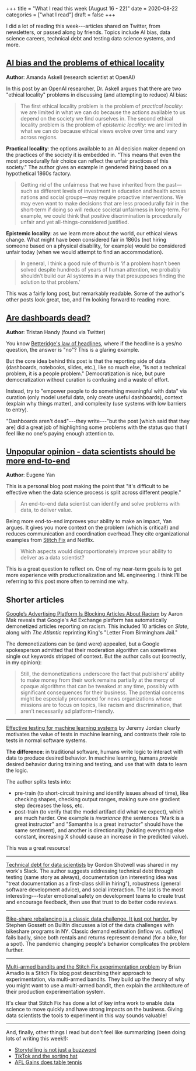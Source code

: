 +++
title = "What I read this week (August 16 - 22)"
date = 2020-08-22
categories = ["what I read"]
draft = false
+++

I did a lot of reading this week---articles shared on Twitter, from newsletters, or passed along by friends. Topics include AI bias, data science careers, technical debt and testing data science systems, and more.

<!--more-->

## [AI bias and the problems of ethical locality](https://askell.io/posts/2020/08/ai-bias-and-ethical-locality?)
**Author**: Amanda Askell (research scientist at OpenAI)

In this post by an OpenAI researcher, Dr. Askell argues that there are two "ethical locality" problems in discussing (and attempting to reduce) AI bias:

> The first ethical locality problem is the problem of *practical locality*: we are limited in what we can do because the actions available to us depend on the society we find ourselves in. The second ethical locality problem is the problem of *epistemic locality*: we are limited in what we can do because ethical views evolve over time and vary across regions.

**Practical locality**: the options available to an AI decision maker depend on the practices of the society it is embedded in. "This means that even the most procedurally fair choice can reflect the unfair practices of this society." The author gives an example in gendered hiring based on a hypothetical 1860s factory.

> Getting rid of the unfairness that we have inherited from the past—such as different levels of investment in education and health across nations and social groups—may require proactive interventions. We may even want to make decisions that are less procedurally fair in the short-term if doing so will reduce societal unfairness in long-term. For example, we could think that positive discrimination is procedurally unfair and yet all-things-considered justified.

**Epistemic locality**: as we learn more about the world, our ethical views change. What might have been considered fair in 1860s (not hiring someone based on a physical disability, for example) would be considered unfair today (when we would attempt to find an accommodation).

> In general, I think a good rule of thumb is ‘if a problem hasn’t been solved despite hundreds of years of human attention, we probably shouldn’t build our AI systems in a way that presupposes finding the solution to that problem.’

This was a fairly long post, but remarkably readable. Some of the author's other posts look great, too, and I'm looking forward to reading more.

## [Are dashboards dead?](https://blog.getdbt.com/are-dashboards-dead)
**Author**: Tristan Handy (found via Twitter)

You know [Betteridge's law of headlines](https://en.wikipedia.org/wiki/Betteridge%27s_law_of_headlines), where if the headline is a yes/no question, the answer is "no"? This is a glaring example.

But the core idea behind this post is that the reporting side of data (dashboards, notebooks, slides, etc.), like so much else, "is not a technical problem, it is a people problem." Democratization is nice, but pure democratization without curation is confusing and a waste of effort.

Instead, try to "empower people to do something meaningful with data" via curation (only model useful data, only create useful dashboards), context (explain why things matter), and complexity (use systems with low barriers to entry). 

"Dashboards aren't dead"---they write---"but the post [which said that they are] did a great job of highlighting some problems with the status quo that I feel like no one's paying enough attention to.


## [Unpopular opinion - data scientists should be more end-to-end](https://eugeneyan.com/writing/end-to-end-data-science/)
**Author**: Eugene Yan

This is a personal blog post making the point that "it's difficult to be effective when the data science process is split across different people."

> An end-to-end data scientist can identify and solve problems with data, to deliver value.

Being more end-to-end improves your ability to make an impact, Yan argues. It gives you more context on the problem (which is critical!) and reduces communication and coordination overhead.They cite organizational examples from [Stitch Fix](https://multithreaded.stitchfix.com/blog/2019/03/11/FullStackDS-Generalists/) and Netflix.

> Which aspects would disproportionately improve your ability to deliver as a data scientist? 

This is a great question to reflect on. One of my near-term goals is to get more experience with productionalization and ML engineering. I think I'll be referring to this post more often to remind me why.


## Shorter articles

[Google’s Advertising Platform Is Blocking Articles About Racism](https://slate.com/technology/2020/08/googles-ad-exchange-blocking-articles-about-racism.html?) by Aaron Mak reveals that Google's Ad Exchange platform has automatically demonetized articles reporting on racism. This included 10 articles on *Slate*, along with *The Atlantic* reprinting King's "Letter From Birmingham Jail." 

The demonetizations can be (and were) appealed, but a Google spokesperson admitted that their moderation algorithm can sometimes single out keywords stripped of context. But the author calls out (correctly, in my opinion):

> Still, the demonetizations underscore the fact that publishers’ ability to make money from their work remains partially at the mercy of opaque algorithms that can be tweaked at any time, possibly with significant consequences for their business. The potential concerns might be especially pronounced for news organizations whose missions are to focus on topics, like racism and discrimination, that aren’t necessarily ad platform–friendly.

---

[Effective testing for machine learning systems](https://www.jeremyjordan.me/testing-ml/) by Jeremy Jordan clearly motivates the value of tests in machine learning, and contrasts their role to tests in normal software systems. 

**The difference**: in traditional software, humans write logic to interact with data to produce desired behavior. In machine learning, humans *provide* desired behavior during training and testing, and use that with data to learn the logic.

The author splits tests into:
 * pre-train (to short-circuit training and identify issues ahead of time), like checking shapes, checking output ranges, making sure one gradient step decreases the loss, etc.
 * post-train (to verify that the model artifact did what we expect), which are much harder. One example is *invariance* (the sentences "Mark is a great instructor" and "Samantha is a great instructor" should have the same sentiment), and another is directionality (holding everything else constant, increasing X should cause an increase in the predicted value).

This was a great resource!

---

[Technical debt for data scientists](https://blog.shotwell.ca/posts/2019-04-19-technical-debt-in-data-science/) by Gordon Shotwell was shared in my work's Slack. The author suggests addressing technical debt through testing (same story as always), documentation (an interesting idea was "treat documentation as a first-class skill in hiring"), robustness (general software development advice), and social interaction. The last is the most interesting---foster emotional safety on development teams to create trust and encourage feedback, then use that trust to do better code reviews.

---

[Bike-share rebalancing is a classic data challenge. It just got harder.](https://builtin.com/data-science/bike-share-rebalancing?) by Stephen Gossett on BuiltIn discusses a lot of the data challenges with bikeshare programs in NY. Classic demand estimation (inflow vs. outflow) fails badly, since both rentals and returns represent demand (for a bike, for a spot). The pandemic changing people's behavior complicates the problem further.

---

[Multi-armed bandits and the Stitch Fix experimentation problem](https://multithreaded.stitchfix.com/blog/2020/08/05/bandits/?) by Brian Amadio is a Stitch Fix blog post describing their approach to experimentation, via multi-armed bandits. They build up the theory of why you might want to use a multi-armed bandit, then explain the architecture of their production experimentation system. 

It's clear that Stitch Fix has done a lot of key infra work to enable data science to move quickly and have strong impacts on the business. Giving data scientists the tools to experiment in this way sounds valuable!

---

And, finally, other things I read but don't feel like summarizing (been doing lots of writing this week!):
 * [Storytelling is not just a buzzword](https://redskystrategy.com/2020/08/12/storytelling-is-not-just-a-buzzword/)
 * [TikTok and the sorting hat](https://www.eugenewei.com/blog/2020/8/3/tiktok-and-the-sorting-hat)
 * [AFL Gains does table tennis](https://www.aflgains.com/post/afl-gains-does-table-tennis/)
